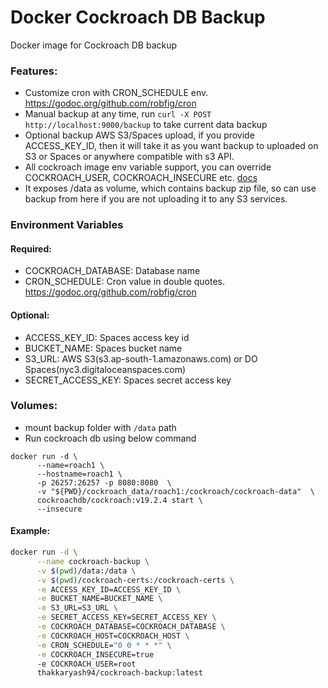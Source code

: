 # Docker Cockroach DB Backup
Docker image for Cockroach DB backup

### Features:
- Customize cron with CRON_SCHEDULE env. https://godoc.org/github.com/robfig/cron
- Manual backup at any time, run `curl -X POST http://localhost:9000/backup` to take current data backup
- Optional backup AWS S3/Spaces upload, if you provide ACCESS_KEY_ID, then it will take it as you want backup to uploaded on S3 or Spaces or anywhere compatible with s3 API.
- All cockroach image env variable support, you can override COCKROACH_USER, COCKROACH_INSECURE etc. [docs](https://www.cockroachlabs.com/docs/v19.2/cockroach-dump.html#client-connection)
- It exposes /data as volume, which contains backup zip file, so can use backup from here if you are not uploading it to any S3 services.

### Environment Variables

#### Required:
- COCKROACH_DATABASE: Database name
- CRON_SCHEDULE: Cron value in double quotes. https://godoc.org/github.com/robfig/cron

#### Optional:
- ACCESS_KEY_ID: Spaces access key id
- BUCKET_NAME: Spaces bucket name
- S3_URL: AWS S3(s3.ap-south-1.amazonaws.com) or DO Spaces(nyc3.digitaloceanspaces.com)
- SECRET_ACCESS_KEY: Spaces secret access key


### Volumes:

- mount backup folder with `/data` path
- Run cockroach db using below command

```
docker run -d \
      --name=roach1 \
      --hostname=roach1 \
      -p 26257:26257 -p 8080:8080  \
      -v "${PWD}/cockroach_data/roach1:/cockroach/cockroach-data"  \
      cockroachdb/cockroach:v19.2.4 start \
      --insecure
```

#### Example:

```sh
docker run -d \
      --name cockroach-backup \
      -v $(pwd)/data:/data \
      -v $(pwd)/cockroach-certs:/cockroach-certs \
      -e ACCESS_KEY_ID=ACCESS_KEY_ID \
      -e BUCKET_NAME=BUCKET_NAME \
      -e S3_URL=S3_URL \
      -e SECRET_ACCESS_KEY=SECRET_ACCESS_KEY \
      -e COCKROACH_DATABASE=COCKROACH_DATABASE \
      -e COCKROACH_HOST=COCKROACH_HOST \
      -e CRON_SCHEDULE="0 0 * * *" \
      -e COCKROACH_INSECURE=true
      -e COCKROACH_USER=root
      thakkaryash94/cockroach-backup:latest
```
